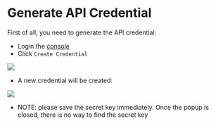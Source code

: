 # Generate API Credential

First of all, you need to generate the API credential:

- Login the [console](https://console.hyper.sh/account/credential)
- Click `Create Credential`

![](https://trello-attachments.s3.amazonaws.com/56daae9b816ec930c8d98197/1077x453/d15e4fee2aa8d1e4b601cb49dd1d0b93/Pasted_image_at_2016_04_03_05_07_PM.png)

- A new credential will be created:

![](https://trello-attachments.s3.amazonaws.com/56daae9b816ec930c8d98197/1089x457/d43473c9055708ecb2e894dbc994d018/Pasted_image_at_2016_04_03_05_06_PM.png)

- NOTE: please save the secret key immediately. Once the popup is closed, there is no way to find the secret key
